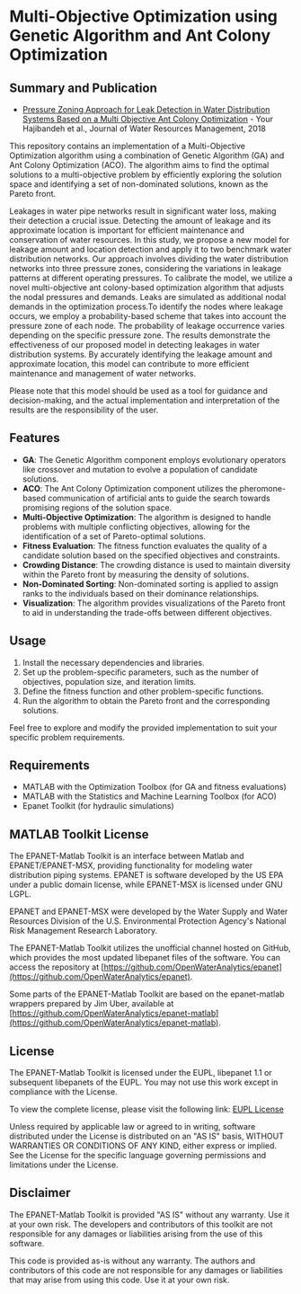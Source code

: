 # Multi-Objective Optimization using Genetic Algorithm and Ant Colony Optimization

## Summary and Publication

- [Pressure Zoning Approach for Leak Detection in Water Distribution Systems Based on a Multi Objective Ant Colony Optimization](https://link.springer.com/article/10.1007/s11269-018-1929-1) - Your Hajibandeh et al., Journal of Water Resources Management, 2018

This repository contains an implementation of a Multi-Objective Optimization algorithm using a combination of Genetic Algorithm (GA) and Ant Colony Optimization (ACO). The algorithm aims to find the optimal solutions to a multi-objective problem by efficiently exploring the solution space and identifying a set of non-dominated solutions, known as the Pareto front.

Leakages in water pipe networks result in significant water loss, making their detection a crucial issue. Detecting the amount of leakage and its approximate location is important for efficient maintenance and conservation of water resources. In this study, we propose a new model for leakage amount and location detection and apply it to two benchmark water distribution networks. Our approach involves dividing the water distribution networks into three pressure zones, considering the variations in leakage patterns at different operating pressures. To calibrate the model, we utilize a novel multi-objective ant colony-based optimization algorithm that adjusts the nodal pressures and demands. Leaks are simulated as additional nodal demands in the optimization process.To identify the nodes where leakage occurs, we employ a probability-based scheme that takes into account the pressure zone of each node. The probability of leakage occurrence varies depending on the specific pressure zone. The results demonstrate the effectiveness of our proposed model in detecting leakages in water distribution systems. By accurately identifying the leakage amount and approximate location, this model can contribute to more efficient maintenance and management of water networks.

Please note that this model should be used as a tool for guidance and decision-making, and the actual implementation and interpretation of the results are the responsibility of the user.

## Features

- **GA**: The Genetic Algorithm component employs evolutionary operators like crossover and mutation to evolve a population of candidate solutions.
- **ACO**: The Ant Colony Optimization component utilizes the pheromone-based communication of artificial ants to guide the search towards promising regions of the solution space.
- **Multi-Objective Optimization**: The algorithm is designed to handle problems with multiple conflicting objectives, allowing for the identification of a set of Pareto-optimal solutions.
- **Fitness Evaluation**: The fitness function evaluates the quality of a candidate solution based on the specified objectives and constraints.
- **Crowding Distance**: The crowding distance is used to maintain diversity within the Pareto front by measuring the density of solutions.
- **Non-Dominated Sorting**: Non-dominated sorting is applied to assign ranks to the individuals based on their dominance relationships.
- **Visualization**: The algorithm provides visualizations of the Pareto front to aid in understanding the trade-offs between different objectives.

## Usage

1. Install the necessary dependencies and libraries.
2. Set up the problem-specific parameters, such as the number of objectives, population size, and iteration limits.
3. Define the fitness function and other problem-specific functions.
4. Run the algorithm to obtain the Pareto front and the corresponding solutions.

Feel free to explore and modify the provided implementation to suit your specific problem requirements.

## Requirements

- MATLAB with the Optimization Toolbox (for GA and fitness evaluations)
- MATLAB with the Statistics and Machine Learning Toolbox (for ACO)
- Epanet Toolkit (for hydraulic simulations)

## MATLAB Toolkit License

The EPANET-Matlab Toolkit is an interface between Matlab and EPANET/EPANET-MSX, providing functionality for modeling water distribution piping systems. EPANET is software developed by the US EPA under a public domain license, while EPANET-MSX is licensed under GNU LGPL.

EPANET and EPANET-MSX were developed by the Water Supply and Water Resources Division of the U.S. Environmental Protection Agency's National Risk Management Research Laboratory.

The EPANET-Matlab Toolkit utilizes the unofficial channel hosted on GitHub, which provides the most updated libepanet files of the software. You can access the repository at [https://github.com/OpenWaterAnalytics/epanet](https://github.com/OpenWaterAnalytics/epanet).

Some parts of the EPANET-Matlab Toolkit are based on the epanet-matlab wrappers prepared by Jim Uber, available at [https://github.com/OpenWaterAnalytics/epanet-matlab](https://github.com/OpenWaterAnalytics/epanet-matlab).

## License

The EPANET-Matlab Toolkit is licensed under the EUPL, libepanet 1.1 or subsequent libepanets of the EUPL. You may not use this work except in compliance with the License.

To view the complete license, please visit the following link: [EUPL License](http://ec.europa.eu/idabc/eupl)

Unless required by applicable law or agreed to in writing, software distributed under the License is distributed on an "AS IS" basis, WITHOUT WARRANTIES OR CONDITIONS OF ANY KIND, either express or implied. See the License for the specific language governing permissions and limitations under the License.

## Disclaimer

The EPANET-Matlab Toolkit is provided "AS IS" without any warranty. Use it at your own risk. The developers and contributors of this toolkit are not responsible for any damages or liabilities arising from the use of this software.

This code is provided as-is without any warranty. The authors and contributors of this code are not responsible for any damages or liabilities that may arise from using this code. Use it at your own risk.


